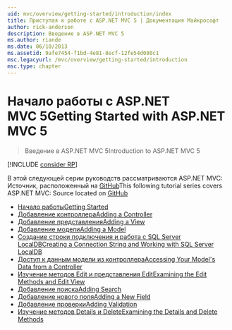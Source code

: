 ```yaml
---
uid: mvc/overview/getting-started/introduction/index
title: Приступая к работе с ASP.NET MVC 5 | Документация Майкрософт
author: rick-anderson
description: Введение в ASP.NET MVC 5
ms.author: riande
ms.date: 06/10/2013
ms.assetid: 9afe7454-f1bd-4e81-8ecf-12fe54d080c1
msc.legacyurl: /mvc/overview/getting-started/introduction
msc.type: chapter
---
```

<a name="getting-started-with-aspnet-mvc-5"></a><span data-ttu-id="da7f4-103">Начало работы с ASP.NET MVC 5</span><span class="sxs-lookup"><span data-stu-id="da7f4-103">Getting Started with ASP.NET MVC 5</span></span>
====================
> <span data-ttu-id="da7f4-104">Введение в ASP.NET MVC 5</span><span class="sxs-lookup"><span data-stu-id="da7f4-104">Introduction to ASP.NET MVC 5</span></span>

[!INCLUDE [consider RP](../../../../includes/razor.md)]

<span data-ttu-id="da7f4-105">В этой следующей серии руководств рассматриваются ASP.NET MVC: Источник, расположенный на [GitHub](https://github.com/aspnet/AspNetDocs/tree/master/aspnet/mvc/overview/getting-started/introduction/sample/MvcMovie/MvcMovie)</span><span class="sxs-lookup"><span data-stu-id="da7f4-105">This following tutorial series covers ASP.NET MVC: Source located on [GitHub](https://github.com/aspnet/AspNetDocs/tree/master/aspnet/mvc/overview/getting-started/introduction/sample/MvcMovie/MvcMovie)</span></span>

- [<span data-ttu-id="da7f4-106">Начало работы</span><span class="sxs-lookup"><span data-stu-id="da7f4-106">Getting Started</span></span>](getting-started.md)
- [<span data-ttu-id="da7f4-107">Добавление контроллера</span><span class="sxs-lookup"><span data-stu-id="da7f4-107">Adding a Controller</span></span>](adding-a-controller.md)
- [<span data-ttu-id="da7f4-108">Добавление представления</span><span class="sxs-lookup"><span data-stu-id="da7f4-108">Adding a View</span></span>](adding-a-view.md)
- [<span data-ttu-id="da7f4-109">Добавление модели</span><span class="sxs-lookup"><span data-stu-id="da7f4-109">Adding a Model</span></span>](adding-a-model.md)
- [<span data-ttu-id="da7f4-110">Создание строки подключения и работа с SQL Server LocalDB</span><span class="sxs-lookup"><span data-stu-id="da7f4-110">Creating a Connection String and Working with SQL Server LocalDB</span></span>](creating-a-connection-string.md)
- [<span data-ttu-id="da7f4-111">Доступ к данным модели из контроллера</span><span class="sxs-lookup"><span data-stu-id="da7f4-111">Accessing Your Model's Data from a Controller</span></span>](accessing-your-models-data-from-a-controller.md)
- [<span data-ttu-id="da7f4-112">Изучение методов Edit и представления Edit</span><span class="sxs-lookup"><span data-stu-id="da7f4-112">Examining the Edit Methods and Edit View</span></span>](examining-the-edit-methods-and-edit-view.md)
- [<span data-ttu-id="da7f4-113">Добавление поиска</span><span class="sxs-lookup"><span data-stu-id="da7f4-113">Adding Search</span></span>](adding-search.md)
- [<span data-ttu-id="da7f4-114">Добавление нового поля</span><span class="sxs-lookup"><span data-stu-id="da7f4-114">Adding a New Field</span></span>](adding-a-new-field.md)
- [<span data-ttu-id="da7f4-115">Добавление проверки</span><span class="sxs-lookup"><span data-stu-id="da7f4-115">Adding Validation</span></span>](adding-validation.md)
- [<span data-ttu-id="da7f4-116">Изучение методов Details и Delete</span><span class="sxs-lookup"><span data-stu-id="da7f4-116">Examining the Details and Delete Methods</span></span>](examining-the-details-and-delete-methods.md)
